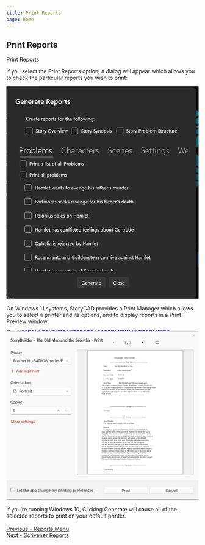 ```yaml
---
title: Print Reports
page: Home
---
```

## Print Reports ##
Print Reports

If you select the Print Reports option, a dialog will appear which allows you to check the particular reports you wish to print:

![](Generate-Reports-Dialog.png)


On Windows 11 systems, StoryCAD provides a Print Manager which allows you to select a printer and its options, and to display reports in a Print Preview window:

![](Print-Manager.png)


If you’re running Windows 10, Clicking Generate will cause all of the selected reports to print on your default printer.
 <br/>
 <br/>
[Previous - Reports Menu](Reports_Menu.md) <br/>
[Next - Scrivener Reports](Scrivener_Reports.md) <br/>
